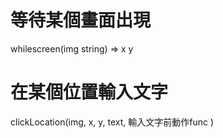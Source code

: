 # 等待某個畫面出現
whilescreen(img string)
=> x y 

# 在某個位置輸入文字
clickLocation(img, x, y, text, 輸入文字前動作func )